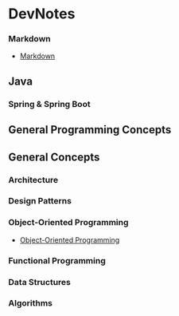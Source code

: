 # DevNotes

### **Markdown**

- [Markdown](./topics/markdown.md)

## Java

### Spring & Spring Boot

## General Programming Concepts

## General Concepts

### Architecture

### Design Patterns

### Object-Oriented Programming

- [Object-Oriented Programming](./topics/oop.md)

### Functional Programming

### Data Structures

### Algorithms
